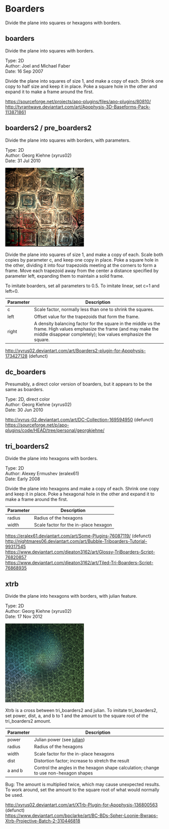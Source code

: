 # Boarders
Divide the plane into squares or hexagons with borders.

## boarders
Divide the plane into squares with borders.

Type: 2D   
Author: Joel and Michael Faber   
Date: 16 Sep 2007   

Divide the plane into squares of size 1, and make a copy of each. Shrink one copy to half size and keep it in place. Poke a square hole in the other and expand it to make a frame around the first.

https://sourceforge.net/projects/apo-plugins/files/apo-plugins/80810/   
http://tyrantwave.deviantart.com/art/Apophysis-3D-Baseforms-Pack-113871861   

## boarders2 / pre_boarders2
Divide the plane into squares with borders, with parameters.

Type: 2D  
Author: Georg Kiehne (xyrus02)  
Date: 31 Jul 2010  

[![](boarders2-1.png)](boarders2-1.flame)

Divide the plane into squares of size 1, and make a copy of each. Scale both copies by parameter c, and keep one copy in place. Poke a square hole in the other, dividing it into four trapezoids meeting at the corners to form a frame. Move each trapezoid away from the center a distance specified by parameter left, expanding them to maintain a solid frame.

To imitate boarders, set all parameters to 0.5. To imitate linear, set c=1 and left=0.

| Parameter | Description |
| --- | --- |
| c | Scale factor, normally less than one to shrink the squares. |
| left | Offset value for the trapezoids that form the frame. |
| right | A density balancing factor for the square in the middle vs the frame. High values emphasize the frame (and may make the middle disappear completely); low values emphasize the square. |

http://xyrus02.deviantart.com/art/Boarders2-plugin-for-Apophysis-173427128    (defunct)

## dc_boarders
Presumably, a direct color version of boarders, but it appears to be the same as boarders.

Type: 2D, direct color  
Author: Georg Kiehne (xyrus02)  
Date: 30 Jun 2010  

http://xyrus-02.deviantart.com/art/DC-Collection-169594950 (defunct)   
https://sourceforge.net/p/apo-plugins/code/HEAD/tree/personal/georgkiehne/   

## tri_boarders2
Divide the plane into hexagons with borders.

Type: 2D  
Author: Alexey Ermushev (eralex61)  
Date: Early 2008  

Divide the plane into hexagons and make a copy of each. Shrink one copy and keep it in place. Poke a hexagonal hole in the other and expand it to make a frame around the first.

| Parameter | Description |
| --- | --- |
| radius | Radius of the hexagons  |
| width | Scale factor for the in-place hexagon |

https://eralex61.deviantart.com/art/Some-Plugins-76087119/ (defunct)   
http://nightmares06.deviantart.com/art/Bubble-Triboarders-Tutorial-99317545   
https://www.deviantart.com/djeaton3162/art/Glossy-TriBoarders-Script-76820857   
https://www.deviantart.com/djeaton3162/art/Tiled-Tri-Boarders-Script-76868935   

## xtrb
Divide the plane into hexagons with borders, with julian feature.

Type: 2D  
Author: Georg Kiehne (xyrus02)  
Date: 17 Nov 2012  

[![](xtrb-1.png)](xtrb-1.flame)

Xtrb is a cross between tri_boarders2 and julian. To imitate tri_boarders2, set power, dist, a, and b to 1 and the amount to the square root of the tri_boarders2 amount.

| Parameter | Description |
| --- | --- |
| power | Julian power (see [julian](../julia/julia.md#julian)) |
| radius | Radius of the hexagons |
| width | Scale factor for the in-place hexagons |
| dist | Distortion factor; increase to stretch the result |
| a and b | Control the angles in the hexagon shape calculation; change to use non-hexagon shapes  |

Bug: The amount is multiplied twice, which may cause unexpected results. To work around, set the amount to the square root of what would normally be used.

http://xyrus02.deviantart.com/art/XTrb-Plugin-for-Apophysis-136800563 (defunct)   
https://www.deviantart.com/bpclarke/art/BC-BDs-Spher-Loonie-Bwraps-Xtrb-Projective-Batch-2-310446818   
